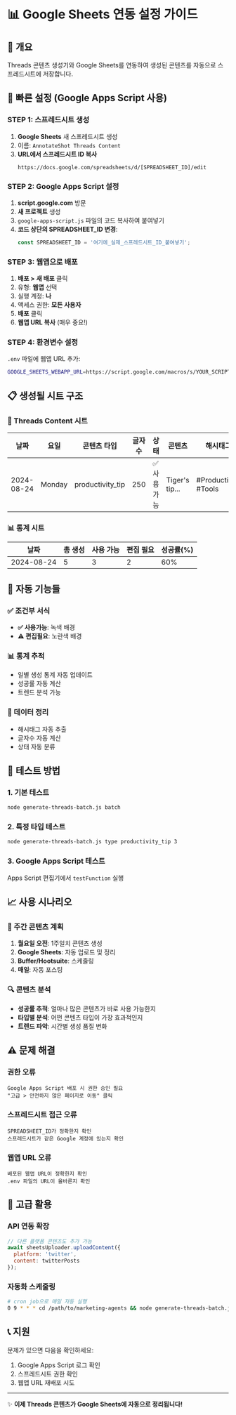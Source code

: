 # 📊 Google Sheets 연동 설정 가이드

## 🎯 개요
Threads 콘텐츠 생성기와 Google Sheets를 연동하여 생성된 콘텐츠를 자동으로 스프레드시트에 저장합니다.

## 🚀 빠른 설정 (Google Apps Script 사용)

### STEP 1: 스프레드시트 생성
1. **Google Sheets** 새 스프레드시트 생성
2. 이름: `AnnotateShot Threads Content`
3. **URL에서 스프레드시트 ID 복사**
   ```
   https://docs.google.com/spreadsheets/d/[SPREADSHEET_ID]/edit
   ```

### STEP 2: Google Apps Script 설정
1. **script.google.com** 방문
2. **새 프로젝트** 생성
3. `google-apps-script.js` 파일의 코드 복사하여 붙여넣기
4. **코드 상단의 SPREADSHEET_ID 변경**:
   ```javascript
   const SPREADSHEET_ID = '여기에_실제_스프레드시트_ID_붙여넣기';
   ```

### STEP 3: 웹앱으로 배포
1. **배포 > 새 배포** 클릭
2. 유형: **웹앱** 선택
3. 실행 계정: **나**
4. 액세스 권한: **모든 사용자**
5. **배포** 클릭
6. **웹앱 URL 복사** (매우 중요!)

### STEP 4: 환경변수 설정
`.env` 파일에 웹앱 URL 추가:
```bash
GOOGLE_SHEETS_WEBAPP_URL=https://script.google.com/macros/s/YOUR_SCRIPT_ID/exec
```

## 📋 생성될 시트 구조

### 🧵 Threads Content 시트
| 날짜 | 요일 | 콘텐츠 타입 | 글자수 | 상태 | 콘텐츠 | 해시태그 | 생성시간 |
|------|------|-------------|---------|------|--------|----------|----------|
| 2024-08-24 | Monday | productivity_tip | 250 | ✅ 사용가능 | Tiger's tip... | #Productivity #Tools | 2024-08-24 10:30 |

### 📊 통계 시트
| 날짜 | 총 생성 | 사용 가능 | 편집 필요 | 성공률(%) |
|------|---------|-----------|-----------|-----------|
| 2024-08-24 | 5 | 3 | 2 | 60% |

## 🎨 자동 기능들

### ✅ 조건부 서식
- **✅ 사용가능**: 녹색 배경
- **⚠️ 편집필요**: 노란색 배경

### 📊 통계 추적
- 일별 생성 통계 자동 업데이트
- 성공률 자동 계산
- 트렌드 분석 가능

### 🔄 데이터 정리
- 해시태그 자동 추출
- 글자수 자동 계산
- 상태 자동 분류

## 🧪 테스트 방법

### 1. 기본 테스트
```bash
node generate-threads-batch.js batch
```

### 2. 특정 타입 테스트
```bash
node generate-threads-batch.js type productivity_tip 3
```

### 3. Google Apps Script 테스트
Apps Script 편집기에서 `testFunction` 실행

## 📈 사용 시나리오

### 📅 주간 콘텐츠 계획
1. **월요일 오전**: 1주일치 콘텐츠 생성
2. **Google Sheets**: 자동 업로드 및 정리
3. **Buffer/Hootsuite**: 스케줄링
4. **매일**: 자동 포스팅

### 🔍 콘텐츠 분석
- **성공률 추적**: 얼마나 많은 콘텐츠가 바로 사용 가능한지
- **타입별 분석**: 어떤 콘텐츠 타입이 가장 효과적인지
- **트렌드 파악**: 시간별 생성 품질 변화

## ⚠️ 문제 해결

### 권한 오류
```
Google Apps Script 배포 시 권한 승인 필요
"고급 > 안전하지 않은 페이지로 이동" 클릭
```

### 스프레드시트 접근 오류
```
SPREADSHEET_ID가 정확한지 확인
스프레드시트가 같은 Google 계정에 있는지 확인
```

### 웹앱 URL 오류
```
배포된 웹앱 URL이 정확한지 확인
.env 파일의 URL이 올바른지 확인
```

## 🚀 고급 활용

### API 연동 확장
```javascript
// 다른 플랫폼 콘텐츠도 추가 가능
await sheetsUploader.uploadContent({
  platform: 'twitter',
  content: twitterPosts
});
```

### 자동화 스케줄링
```bash
# cron job으로 매일 자동 실행
0 9 * * * cd /path/to/marketing-agents && node generate-threads-batch.js batch
```

## 📞 지원

문제가 있으면 다음을 확인하세요:
1. Google Apps Script 로그 확인
2. 스프레드시트 권한 확인
3. 웹앱 URL 재배포 시도

---

✨ **이제 Threads 콘텐츠가 Google Sheets에 자동으로 정리됩니다!**